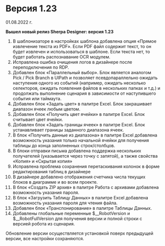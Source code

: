 # Версия 1.23

01.08.2022 г.

**Вышел новый релиз Sherpa** **Designer: версия 1.23**

1. В шаблонизаторе в настройках шаблона добавлена опция «Прямое извлечение текста из PDF». Если PDF файл содержит текст, то он будет извлечен и использоваться в шаблоне. Если текста нет, то будет работать распознавание OCR модулем.
2. Исправлена ошибка очищения логов в дизайнере после переподключения по RDP.
3. Добавлен блок «Параллельный выбор». Блок является аналогом Pick / Pick Branch в UIPath и позволяет псевдопараллельно ожидать наступения одного из событий (например, ожидать несколько селекторов, ожидать появления файлов в нескольких папках и т.д.) и продолжать выполнение сценария в зависимости от наступившего события или таймаута.
4. Добавлен блок «Задать цвет» в палитре Excel. Блок закрашивает диапазон ячеек любым цветом.
5. Добавлен блок «Получить цвет ячейки» в палитре Excel. Блок считывает цвет ячейки.
6. Добавлен блок «Задать границы ячеек» в палитре Excel. Блок устанавливает границы заданного диапазона ячеек.
7. В блок «Получить данные из диапазона» в палитре Excel добавлена возможность указания только начальной ячейки для получения таблицы до конца заполненных строк/столбцов.
8. В блоки отправки письма добавлена поддержка нескольких получателей (указывается через точку с запятой), а также свойства «Копия» и «Скрытая копия»
9. Исправлена проблема сохранения перетаскивания колонок в форме редактирования таблиц в дизайнере
10. В дизайнере добавлено отображения счетчика числа текущих блоков в диаграмме и во всем проекте.
11. В блок «Создать ZIP архив» в палитре Работа с архивами добавлена возможность указания пароля.
12. В блок «Загрузить Таблицу Данных» в палитре Excel добавлена возможность указания пароля для чтения файла.
13. Добавлен блок «Транспонирование» в палитре Таблицы Данных.
14. Добавлены глобальные переменные $\_\_RobotVersion и $\_\_RobotFullVersion для получения версии и полной строки с версией робота из сценария.

Обновление версии осуществляется установкой поверх предыдущей версии, все настройки сохраняются.
